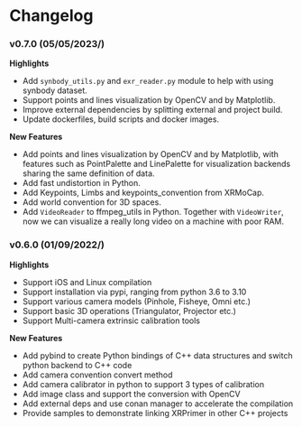 # Changelog

### v0.7.0 (05/05/2023/)

**Highlights**

- Add `synbody_utils.py` and `exr_reader.py` module to help with using synbody dataset.
- Support points and lines visualization by OpenCV and by Matplotlib.
- Improve external dependencies by splitting external and project build.
- Update dockerfiles, build scripts and docker images.

**New Features**

- Add points and lines visualization by OpenCV and by Matplotlib, with features such as PointPalette and LinePalette for visualization backends sharing the same definition of data.
- Add fast undistortion in Python.
- Add Keypoints, Limbs and keypoints_convention from XRMoCap.
- Add world convention for 3D spaces.
- Add `VideoReader` to ffmpeg_utils in Python. Together with `VideoWriter`, now we can visualize a really long video on a machine with poor RAM.

### v0.6.0 (01/09/2022/)

**Highlights**

- Support iOS and Linux compilation
- Support installation via pypi, ranging from python 3.6 to 3.10
- Support various camera models (Pinhole, Fisheye, Omni etc.)
- Support basic 3D operations (Triangulator, Projector etc.)
- Support Multi-camera extrinsic calibration tools

**New Features**

- Add pybind to create Python bindings of C++ data structures and switch python backend to C++ code
- Add camera convention convert method
- Add camera calibrator in python to support 3 types of calibration
- Add image class and support the conversion with OpenCV
- Add external deps and use conan manager to accelerate the compilation
- Provide samples to demonstrate linking XRPrimer in other C++ projects
